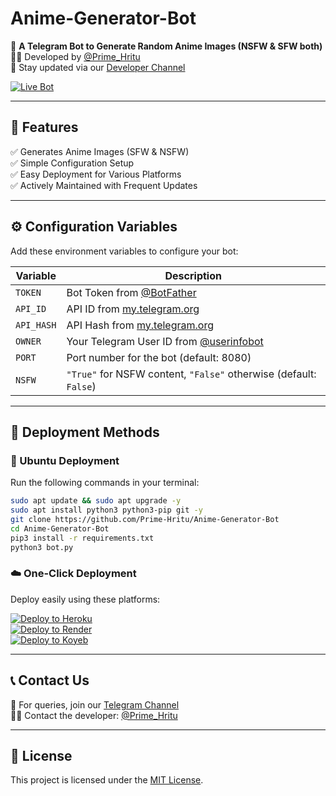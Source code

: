 # Anime-Generator-Bot
🎯 **A Telegram Bot to Generate Random Anime Images (NSFW & SFW both)**  
🧑‍💻 Developed by [@Prime_Hritu](https://t.me/Prime_Hritu)  
📢 Stay updated via our [Developer Channel](https://t.me/Private_Bots)  

[![Live Bot](https://img.shields.io/badge/Live-Bot-green?logo=telegram&logoColor=white)](https://t.me/AIanimeGenBot)

---

## 🌟 Features
✅ Generates Anime Images (SFW & NSFW)  
✅ Simple Configuration Setup  
✅ Easy Deployment for Various Platforms  
✅ Actively Maintained with Frequent Updates  

---

## ⚙️ Configuration Variables
Add these environment variables to configure your bot:

| Variable | Description |
|-----------|--------------|
| `TOKEN` | Bot Token from [@BotFather](https://t.me/BotFather) |
| `API_ID` | API ID from [my.telegram.org](https://my.telegram.org/apps) |
| `API_HASH` | API Hash from [my.telegram.org](https://my.telegram.org/apps) |
| `OWNER` | Your Telegram User ID from [@userinfobot](https://t.me/userinfobot) |
| `PORT` | Port number for the bot (default: 8080) |
| `NSFW` | `"True"` for NSFW content, `"False"` otherwise (default: `False`) |

---

## 🚀 Deployment Methods

### 🐧 Ubuntu Deployment
Run the following commands in your terminal:
```bash
sudo apt update && sudo apt upgrade -y
sudo apt install python3 python3-pip git -y
git clone https://github.com/Prime-Hritu/Anime-Generator-Bot
cd Anime-Generator-Bot
pip3 install -r requirements.txt
python3 bot.py
```
### ☁️ One-Click Deployment
Deploy easily using these platforms:

[![Deploy to Heroku](https://www.herokucdn.com/deploy/button.svg)](https://heroku.com/deploy?template=https://github.com/Prime-Hritu/Anime-Generator-Bot)  
[![Deploy to Render](https://render.com/images/deploy-to-render-button.svg)](https://render.com/deploy?repo=https://github.com/Prime-Hritu/Anime-Generator-Bot)  
[![Deploy to Koyeb](https://www.koyeb.com/static/images/deploy/button.svg)](https://app.koyeb.com/deploy?name=anime-generator-bot&repository=Prime-Hritu%2FAnime-Generator-Bot&branch=main&instance_type=eco-nano)

---

## 📞 Contact Us
💬 For queries, join our [Telegram Channel](https://t.me/Private_Bots)  
🧑‍💻 Contact the developer: [@Prime_Hritu](https://t.me/Prime_Hritu)  

---

## 🔖 License
This project is licensed under the [MIT License](LICENSE).